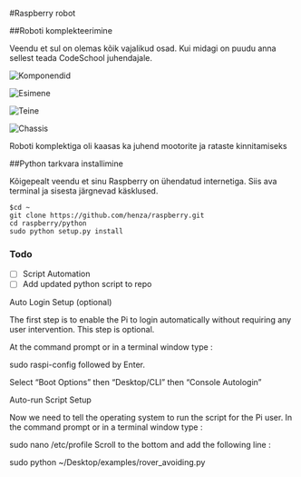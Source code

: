 #Raspberry robot 

##Roboti komplekteerimine

Veendu et sul on olemas kõik vajalikud osad. Kui midagi on puudu anna sellest teada CodeSchool juhendajale.

![Komponendid](http://i68.tinypic.com/1z5kd41.jpg)

![Esimene](http://i65.tinypic.com/2akh0l5.jpg)

![Teine](http://i64.tinypic.com/2vtwsh0.jpg)

![Chassis](https://raw.githubusercontent.com/simonmonk/wiki_images/master/rrb_robot_chassis_parts.jpg)

Roboti komplektiga oli kaasas ka juhend mootorite ja rataste kinnitamiseks

##Python tarkvara installimine

Kõigepealt veendu et sinu Raspberry on ühendatud internetiga. Siis ava terminal ja sisesta järgnevad käsklused.
```
$cd ~
git clone https://github.com/henza/raspberry.git
cd raspberry/python
sudo python setup.py install
```

### Todo
- [ ] Script Automation
- [ ] Add updated python script to repo

Auto Login Setup (optional)

The first step is to enable the Pi to login automatically without requiring any user intervention. This step is optional.

At the command prompt or in a terminal window type :

sudo raspi-config
followed by Enter.

Select “Boot Options” then “Desktop/CLI” then “Console Autologin”


Auto-run Script Setup

Now we need to tell the operating system to run the script for the Pi user. In the command prompt or in a terminal window type :

sudo nano /etc/profile
Scroll to the bottom and add the following line :

sudo python ~/Desktop/examples/rover_avoiding.py

